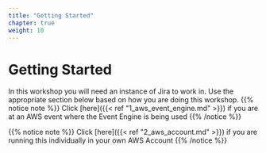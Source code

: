```yaml
---
title: "Getting Started"
chapter: true
weight: 10
---
```


# Getting Started

In this workshop you will need an instance of Jira to work in.  Use the appropriate section below based on how you are doing this workshop.
{{% notice note %}}
Click [here]({{< ref "1_aws_event_engine.md" >}}) if you are at an AWS event where the Event Engine is being used
{{% /notice %}}

{{% notice note %}}
Click [here]({{< ref "2_aws_account.md" >}}) if you are running this individually in your own AWS Account
{{% /notice %}}

